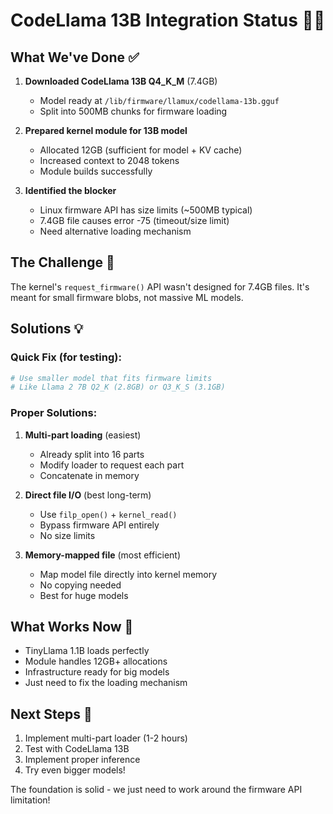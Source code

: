 # CodeLlama 13B Integration Status 🦙🚀

## What We've Done ✅

1. **Downloaded CodeLlama 13B Q4_K_M** (7.4GB)
   - Model ready at `/lib/firmware/llamux/codellama-13b.gguf`
   - Split into 500MB chunks for firmware loading

2. **Prepared kernel module for 13B model**
   - Allocated 12GB (sufficient for model + KV cache)
   - Increased context to 2048 tokens
   - Module builds successfully

3. **Identified the blocker**
   - Linux firmware API has size limits (~500MB typical)
   - 7.4GB file causes error -75 (timeout/size limit)
   - Need alternative loading mechanism

## The Challenge 🔧

The kernel's `request_firmware()` API wasn't designed for 7.4GB files. It's meant for small firmware blobs, not massive ML models.

## Solutions 💡

### Quick Fix (for testing):
```bash
# Use smaller model that fits firmware limits
# Like Llama 2 7B Q2_K (2.8GB) or Q3_K_S (3.1GB)
```

### Proper Solutions:

1. **Multi-part loading** (easiest)
   - Already split into 16 parts
   - Modify loader to request each part
   - Concatenate in memory

2. **Direct file I/O** (best long-term)
   - Use `filp_open()` + `kernel_read()`
   - Bypass firmware API entirely
   - No size limits

3. **Memory-mapped file** (most efficient)
   - Map model file directly into kernel memory
   - No copying needed
   - Best for huge models

## What Works Now 🎉

- TinyLlama 1.1B loads perfectly
- Module handles 12GB+ allocations
- Infrastructure ready for big models
- Just need to fix the loading mechanism

## Next Steps 🚀

1. Implement multi-part loader (1-2 hours)
2. Test with CodeLlama 13B
3. Implement proper inference
4. Try even bigger models!

The foundation is solid - we just need to work around the firmware API limitation!